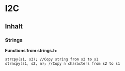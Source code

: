 # I2C

## Inhalt

### Strings

**Functions from strings.h**:

    strcpy(s1, s2); //Copy string from s2 to s1
    strncpy(s1, s2, n); //Copy n characters from s2 to s1
